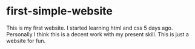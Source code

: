 # first-simple-website
This is my first website. I started learning html and css 5 days ago. Personally I think this is a decent work with my present skill. This is just a website for fun. 
